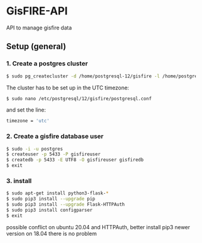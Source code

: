# GisFIRE-API
API to manage gisfire data

## Setup (general)

### 1. Create a postgres cluster

```bash
$ sudo pg_createcluster -d /home/postgresql-12/gisfire -l /home/postgresql-12/gisfire/gisfire.log -p 5433 --start --start-conf auto 12 gisfire
```
The cluster has to be set up in the UTC timezone:

```bash
$ sudo nano /etc/postgresql/12/gisfire/postgresql.conf  
```

and set the line:

```bash
timezone = 'utc'
```

### 2. Create a gisfire database user

```bash
$ sudo -i -u postgres
$ createuser -p 5433 -P gisfireuser
$ createdb -p 5433 -E UTF8 -O gisfireuser gisfiredb
$ exit
```

### 3. install

```bash
$ sudo apt-get install python3-flask-*
$ sudo pip3 install --upgrade pip
$ sudo pip3 install --upgrade Flask-HTTPAuth
$ sudo pip3 install configparser
$ exit
```
possible conflict on ubuntu 20.04 and HTTPAuth, better install pip3 newer version
on 18.04 there is no problem
